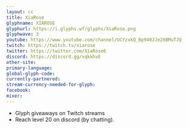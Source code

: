 ```yaml
---
layout: cc
title: XiaRose
glyphname: XIAROSE
glyphurl: https://i.glyphs.wf/glyphs/XiaRose.png
glyphwave: 3
youtube: https://www.youtube.com/channel/UCYzxkQ_Bp940JJe2XBMuTJQ
twitch: https://twitch.tv/xiarose
twitter: https://twitter.com/XiaRose6
discord: https://discord.gg/vqkkhvE
other-site: 
primary-language: 
global-glyph-code: 
currently-partnered: 
stream-currency-needed-for-glyph: 
facebook: 
mixer: 
---
```

* Glyph giveaways on Twitch streams
* Reach level 20 on discord (by chatting).
